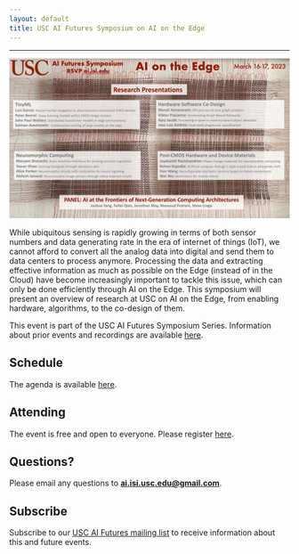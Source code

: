 ```yaml
---
layout: default
title: USC AI Futures Symposium on AI on the Edge
---
```

---


<img src="images/AI-on-the-Edge-Symposium-Flier.jpg" alt="AI-on-the-Edge-Symposium-Flier" width="1000" />


While ubiquitous sensing is rapidly growing in terms of both sensor numbers and data generating rate in the era of internet of things (IoT), we cannot afford to convert all the analog data into digital and send them to data centers to process anymore. Processing the data and extracting effective information as much as possible on the Edge (instead of in the Cloud) have become increasingly important to tackle this issue, which can only be done efficiently through AI on the Edge.  This symposium will present an overview of research at USC on AI on the Edge, from enabling hardware, algorithms, to the co-design of them.
 
This event is part of the USC AI Futures Symposium Series. Information about prior events and recordings are available [here](./events).

## Schedule

The  agenda is available [here](./schedule).

## Attending

The event is free and open to everyone.  Please register [here](./register).

## Questions?

Please email any questions to **ai.isi.usc.edu@gmail.com**.

## Subscribe

Subscribe to our [USC AI Futures mailing list](https://mailman.isi.edu/mailman/listinfo/usc-ai-futures-events) to receive information about this and future events.
